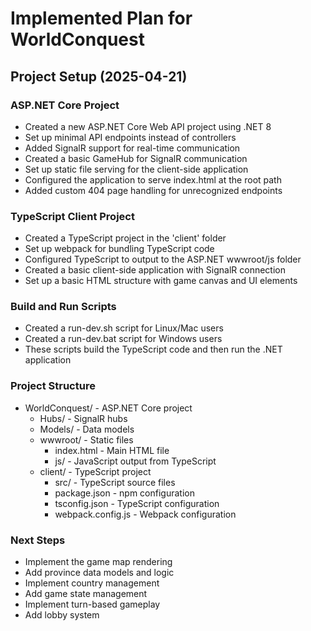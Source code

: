 # Implemented Plan for WorldConquest

## Project Setup (2025-04-21)

### ASP.NET Core Project
- Created a new ASP.NET Core Web API project using .NET 8
- Set up minimal API endpoints instead of controllers
- Added SignalR support for real-time communication
- Created a basic GameHub for SignalR communication
- Set up static file serving for the client-side application
- Configured the application to serve index.html at the root path
- Added custom 404 page handling for unrecognized endpoints

### TypeScript Client Project
- Created a TypeScript project in the 'client' folder
- Set up webpack for bundling TypeScript code
- Configured TypeScript to output to the ASP.NET wwwroot/js folder
- Created a basic client-side application with SignalR connection
- Set up a basic HTML structure with game canvas and UI elements

### Build and Run Scripts
- Created a run-dev.sh script for Linux/Mac users
- Created a run-dev.bat script for Windows users
- These scripts build the TypeScript code and then run the .NET application

### Project Structure
- WorldConquest/ - ASP.NET Core project
  - Hubs/ - SignalR hubs
  - Models/ - Data models
  - wwwroot/ - Static files
    - index.html - Main HTML file
    - js/ - JavaScript output from TypeScript
  - client/ - TypeScript project
    - src/ - TypeScript source files
    - package.json - npm configuration
    - tsconfig.json - TypeScript configuration
    - webpack.config.js - Webpack configuration

### Next Steps
- Implement the game map rendering
- Add province data models and logic
- Implement country management
- Add game state management
- Implement turn-based gameplay
- Add lobby system